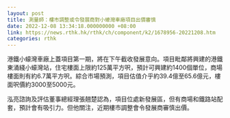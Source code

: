 ```yaml
---
layout: post
title: 測量師：樓市調整或令發展商對小蠔灣車廠項目出價審慎
date: 2022-12-08 13:34:18.000000000 +08:00
link: https://news.rthk.hk/rthk/ch/component/k2/1678956-20221208.htm
categories: rthk
---
```


港鐵小蠔灣車廠上蓋項目第一期，將在下午截收發展意向。項目毗鄰將興建的港鐵東涌綫小蠔灣站，住宅樓面上限約125萬平方呎，預計可興建約1400個單位，商場樓面則有約6.7萬平方呎。綜合市場預測，項目估值介乎約39.4億至65.6億元，樓面呎價約3000至5000元。

泓亮諮詢及評估董事總經理張翹楚認為，項目位處新發展區，但有商場和鐵路站配套，預計會有吸引力。但他關注，近期樓市調整會令發展商審慎出價。
